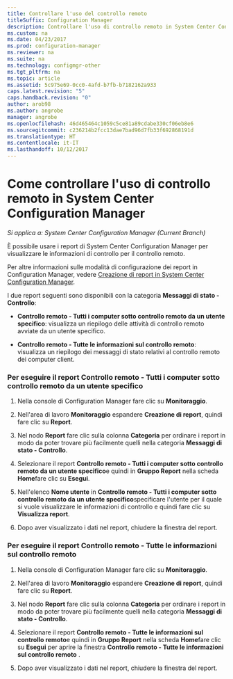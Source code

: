 ```yaml
---
title: Controllare l'uso del controllo remoto
titleSuffix: Configuration Manager
description: Controllare l'uso di controllo remoto in System Center Configuration Manager.
ms.custom: na
ms.date: 04/23/2017
ms.prod: configuration-manager
ms.reviewer: na
ms.suite: na
ms.technology: configmgr-other
ms.tgt_pltfrm: na
ms.topic: article
ms.assetid: 5c975e69-0cc0-4afd-b7fb-b7182162a933
caps.latest.revision: "5"
caps.handback.revision: "0"
author: arob98
ms.author: angrobe
manager: angrobe
ms.openlocfilehash: 46d465464c1059c5ce81a89cdabe330cf06eb8e6
ms.sourcegitcommit: c236214b2fcc13dae7bad96d7fb33f692868191d
ms.translationtype: HT
ms.contentlocale: it-IT
ms.lasthandoff: 10/12/2017
---
```

# <a name="how-to-audit-remote-control-usage-in-system-center-configuration-manager"></a>Come controllare l'uso di controllo remoto in System Center Configuration Manager

*Si applica a: System Center Configuration Manager (Current Branch)*

È possibile usare i report di System Center Configuration Manager per visualizzare le informazioni di controllo per il controllo remoto.  

 Per altre informazioni sulle modalità di configurazione dei report in Configuration Manager, vedere [Creazione di report in System Center Configuration Manager](../../../../core/servers/manage/reporting.md).  

 I due report seguenti sono disponibili con la categoria **Messaggi di stato - Controllo**:  

-   **Controllo remoto - Tutti i computer sotto controllo remoto da un utente specifico**: visualizza un riepilogo delle attività di controllo remoto avviate da un utente specifico.  

-   **Controllo remoto - Tutte le informazioni sul controllo remoto**: visualizza un riepilogo dei messaggi di stato relativi al controllo remoto dei computer client.  

### <a name="to-run-the-report-remote-control---all-computers-remote-controlled-by-a-specific-user"></a>Per eseguire il report Controllo remoto - Tutti i computer sotto controllo remoto da un utente specifico  

1.  Nella console di Configuration Manager fare clic su **Monitoraggio**.  

2.  Nell'area di lavoro **Monitoraggio** espandere **Creazione di report**, quindi fare clic su **Report**.  

3.  Nel nodo **Report** fare clic sulla colonna **Categoria** per ordinare i report in modo da poter trovare più facilmente quelli nella categoria **Messaggi di stato - Controllo**.  

4.  Selezionare il report **Controllo remoto - Tutti i computer sotto controllo remoto da un utente specifico**e quindi in **Gruppo Report** nella scheda **Home**fare clic su **Esegui**.  

5.  Nell'elenco **Nome utente** in **Controllo remoto - Tutti i computer sotto controllo remoto da un utente specifico**specificare l'utente per il quale si vuole visualizzare le informazioni di controllo e quindi fare clic su **Visualizza report**.  

6.  Dopo aver visualizzato i dati nel report, chiudere la finestra del report.  

### <a name="to-run-the-report-remote-control---all-remote-control-information"></a>Per eseguire il report Controllo remoto - Tutte le informazioni sul controllo remoto  

1.  Nella console di Configuration Manager fare clic su **Monitoraggio**.  

2.  Nell'area di lavoro **Monitoraggio** espandere **Creazione di report**, quindi fare clic su **Report**.  

3.  Nel nodo **Report** fare clic sulla colonna **Categoria** per ordinare i report in modo da poter trovare più facilmente quelli nella categoria **Messaggi di stato - Controllo**.  

4.  Selezionare il report **Controllo remoto - Tutte le informazioni sul controllo remoto**e quindi in **Gruppo Report** nella scheda **Home**fare clic su **Esegui** per aprire la finestra **Controllo remoto - Tutte le informazioni sul controllo remoto** .  

5.  Dopo aver visualizzato i dati nel report, chiudere la finestra del report.  

